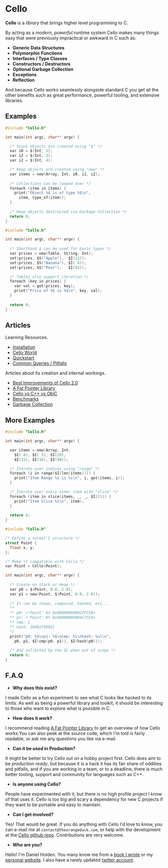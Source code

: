 Cello
=====

__Cello__ is a _library_ that brings higher level programming to C.

By acting as a _modern_, _powerful_ runtime system Cello makes many things easy 
that were previously impractical or awkward in C such as:

* __Generic Data Structures__
* __Polymorphic Functions__
* __Interfaces / Type Classes__
* __Constructors / Destructors__
* __Optional Garbage Collection__
* __Exceptions__
* __Reflection__

And because Cello works seamlessly alongside standard C you get all the other 
benefits such as great performance, powerful tooling, and extensive 
libraries.

Examples
--------

```c
#include "Cello.h"

int main(int argc, char** argv) {

  /* Stack objects are created using "$" */
  var i0 = $(Int, 5);
  var i2 = $(Int, 3);
  var i2 = $(Int, 4);

  /* Heap objects are created using "new" */
  var items = new(Array, Int, i0, i1, i2);
  
  /* Collections can be looped over */
  foreach (item in items) {
    print("Object %$ is of type %$\n",
      item, type_of(item));
  }
  
  /* Heap objects destructed via Garbage Collection */
  return 0;
}
```

```c
#include "Cello.h"

int main(int argc, char** argv) {
  
  /* Shorthand $ can be used for basic types */
  var prices = new(Table, String, Int);
  set(prices, $S("Apple"),  $I(12)); 
  set(prices, $S("Banana"), $I( 6)); 
  set(prices, $S("Pear"),   $I(55)); 

  /* Tables also support iteration */
  foreach (key in prices) {
    var val = get(prices, key);
    print("Price of %$ is %$\n", key, val);
  }
  
  return 0;
}
```

Articles
--------

Learning Resources.

* [Installation](http://libcello.org/learn/installation)
* [Cello World](http://libcello.org/learn/cello-world)
* [Quickstart](http://libcello.org/learn/quickstart)
* [Common Queries / Pitfalls](http://libcello.org/learn/queries-and-pitfalls)

Articles about its creation and internal workings.

* [Best Improvements of Cello 2.0](http://libcello.org/learn/best-improvements-of-cello-2.0)
* [A Fat Pointer Library](http://libcello.org/learn/a-fat-pointer-library)
* [Cello vs C++ vs ObjC](http://libcello.org/learn/cello-vs-cpp-vs-objc)
* [Benchmarks](http://libcello.org/learn/benchmarks)
* [Garbage Collection](http://libcello.org/learn/garbage-collection)


More Examples
-------------

```c
#include "Cello.h"

int main(int argc, char** argv) {

  var items = new(Array, Int, 
    $I( 8), $I( 5), $I(20), 
    $I(15), $I(16), $I(98));

  /* Iterate over indices using "range" */
  foreach (i in range($I(len(items)))) {
    print("Item Range %i is %i\n", i, get(items, i));
  }

  /* Iterate over every other item with "slice" */ 
  foreach (item in slice(items, _, _, $I(2))) {
    print("Item Slice %i\n", item);
  }
  
  return 0;
}
```
    
```c
#include "Cello.h"

/* Define a normal C structure */
struct Point {
  float x, y;
};

/* Make it compatible with Cello */
var Point = Cello(Point);

int main(int argc, char** argv) {
  
  /* Create on Stack or Heap */
  var p0 = $(Point, 0.0, 1.0);
  var p1 = new(Point, $(Point, 0.0, 2.0));
  
  /* It can be shown, compared, hashed, etc...
  **
  ** p0: <'Point' At 0x000000000022FC58>
  ** p1: <'Point' At 0x00000000004C7CC8>
  ** cmp: 1
  ** hash: 2849275892l
  */ 
  print("p0: %$\np1: %$\ncmp: %i\nhash: %ul\n",
    p0, p1, $I(cmp(p0, p1)), $I(hash(p0)));
  
  /* And collected by the GC when out of scope */
  return 0;
}
```

F.A.Q
-----

* __Why does this exist?__

I made Cello as a fun experiment to see what C looks like hacked to its limits. 
As well as being a powerful library and toolkit, it should be interesting to 
those who want to explore what is possible in C.

* __How does it work?__

I recommend reading 
[A Fat Pointer Library](http://libcello.org/learn/fatpointer) to get an 
overview of how Cello works.You can also peek at the source code, which I'm 
told is fairly readable, or ask me any questions you like via e-mail.

* __Can it be used in Production?__

It might be better to try Cello out on a hobby project first. Cello does aim to 
be _production ready_, but because it is a hack it has its fair share of 
oddities and pitfalls, and if you are working in a team, or to a deadline, 
there is much better tooling, support and community for languages such as C++.

* __Is anyone using Cello?__

People have experimented with it, but there is no high profile project I know 
of that uses it. Cello is too big and scary a dependency for new C projects if 
they want to be portable and easy to maintain.

* __Can I get involved?__

Yes! That would be great. If you do anything with Cello I'd love to know, you 
can e-mail me at `contact@theorangeduck.com`, or help with the development at 
the [Cello github repo](https://github.com/orangeduck/libCello). Contributions 
are very welcome.

* __Who are you?__

Hello! I'm Daniel Holden. You many know me from a 
[book I wrote](http://www.buildyourownlisp.com/) or my 
[personal website](http://theorangeduck.com/). I also have a rarely updated 
[twitter account](https://twitter.com/anorangeduck).